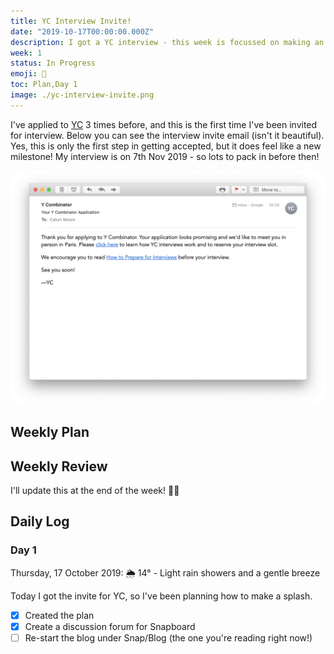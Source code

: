 ```yaml
---
title: YC Interview Invite!
date: "2019-10-17T00:00:00.000Z"
description: I got a YC interview - this week is focussed on making an impact before YC.
week: 1
status: In Progress
emoji: 🎉
toc: Plan,Day 1
image: ./yc-interview-invite.png
---
```



I've applied to [YC](https://ycombinator.com) 3 times before, and this is the first time I've been invited for interview. Below you can see the interview invite email (isn't it beautiful). Yes, this is only the first step in getting accepted, but it does feel like a new milestone! My interview is on 7th Nov 2019 - so lots to pack in before then!

![YC Interview Invite](./yc-interview-invite.png "YC Interview Invite")


## Weekly Plan

## Weekly Review

I'll update this at the end of the week! 👍🏽


## Daily Log

### Day 1
Thursday, 17 October 2019: 🌦 14° - Light rain showers and a gentle breeze

Today I got the invite for YC, so I've been planning how to make a splash.

  - [x] Created the plan
  - [x] Create a discussion forum for Snapboard
  - [ ] Re-start the blog under Snap/Blog (the one you're reading right now!)
